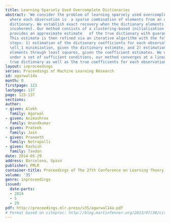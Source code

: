 ```yaml
---
title: Learning Sparsely Used Overcomplete Dictionaries
abstract: 'We consider the problem of learning sparsely used overcomplete dictionaries,
  where each observation is  a sparse combination of elements from an unknown overcomplete
  dictionary. We establish exact recovery when the dictionary elements are mutually
  incoherent. Our method consists of a clustering-based initialization step, which
  provides an approximate estimate   of the true dictionary with guaranteed accuracy.
  This estimate is then refined via an iterative algorithm with the following alternating
  steps: 1) estimation of the dictionary coefficients for each observation through
  \ell_1 minimization, given the dictionary estimate, and 2) estimation of the dictionary
  elements through least squares, given the coefficient estimates. We establish that,
  under a set of sufficient conditions, our method converges at a linear rate to the
  true dictionary as well as the true coefficients for each observation.'
layout: inproceedings
series: Proceedings of Machine Learning Research
id: agarwal14a
month: 0
firstpage: 123
lastpage: 137
page: 123-137
sections: 
author:
- given: Alekh
  family: Agarwal
- given: Animashree
  family: Anandkumar
- given: Prateek
  family: Jain
- given: Praneeth
  family: Netrapalli
- given: Rashish
  family: Tandon
date: 2014-05-29
address: Barcelona, Spain
publisher: PMLR
container-title: Proceedings of The 27th Conference on Learning Theory
volume: '35'
genre: inproceedings
issued:
  date-parts:
  - 2014
  - 5
  - 29
pdf: http://proceedings.mlr.press/v35/agarwal14a.pdf
# Format based on citeproc: http://blog.martinfenner.org/2013/07/30/citeproc-yaml-for-bibliographies/
---
```

